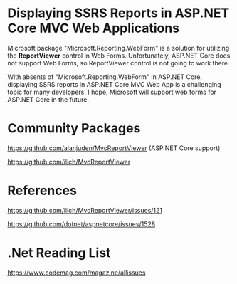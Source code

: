# Displaying SSRS Reports in ASP.NET Core MVC Web Applications

Microsoft package "Microsoft.Reporting.WebForm" is a solution for utilizing the **ReportViewer** control in Web Forms.
Unfortunately, ASP.NET Core does not support Web Forms, so ReportViewer control is not going to work there.

With absents of "Microsoft.Reporting.WebForm" in ASP.NET Core, displaying SSRS reports in ASP.NET Core MVC Web App is a challenging topic for many developers. I hope, Microsoft will support web forms for ASP.NET Core in the future.

# Community Packages

https://github.com/alanjuden/MvcReportViewer (ASP.NET Core support)

https://github.com/ilich/MvcReportViewer




# References

https://github.com/ilich/MvcReportViewer/issues/121

https://github.com/dotnet/aspnetcore/issues/1528

# .Net Reading List

https://www.codemag.com/magazine/allissues


